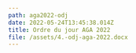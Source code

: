 ```yaml
---
path: aga2022-odj
date: 2022-05-24T13:45:38.014Z
title: Ordre du jour AGA 2022
file: /assets/4.-odj-aga-2022.docx
---
```


